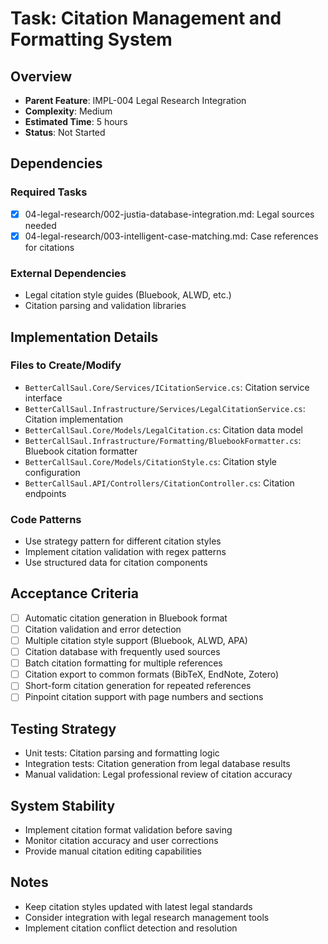 # Task: Citation Management and Formatting System

## Overview
- **Parent Feature**: IMPL-004 Legal Research Integration
- **Complexity**: Medium
- **Estimated Time**: 5 hours
- **Status**: Not Started

## Dependencies
### Required Tasks
- [x] 04-legal-research/002-justia-database-integration.md: Legal sources needed
- [x] 04-legal-research/003-intelligent-case-matching.md: Case references for citations

### External Dependencies
- Legal citation style guides (Bluebook, ALWD, etc.)
- Citation parsing and validation libraries

## Implementation Details
### Files to Create/Modify
- `BetterCallSaul.Core/Services/ICitationService.cs`: Citation service interface
- `BetterCallSaul.Infrastructure/Services/LegalCitationService.cs`: Citation implementation
- `BetterCallSaul.Core/Models/LegalCitation.cs`: Citation data model
- `BetterCallSaul.Infrastructure/Formatting/BluebookFormatter.cs`: Bluebook citation formatter
- `BetterCallSaul.Core/Models/CitationStyle.cs`: Citation style configuration
- `BetterCallSaul.API/Controllers/CitationController.cs`: Citation endpoints

### Code Patterns
- Use strategy pattern for different citation styles
- Implement citation validation with regex patterns
- Use structured data for citation components

## Acceptance Criteria
- [ ] Automatic citation generation in Bluebook format
- [ ] Citation validation and error detection
- [ ] Multiple citation style support (Bluebook, ALWD, APA)
- [ ] Citation database with frequently used sources
- [ ] Batch citation formatting for multiple references
- [ ] Citation export to common formats (BibTeX, EndNote, Zotero)
- [ ] Short-form citation generation for repeated references
- [ ] Pinpoint citation support with page numbers and sections

## Testing Strategy
- Unit tests: Citation parsing and formatting logic
- Integration tests: Citation generation from legal database results
- Manual validation: Legal professional review of citation accuracy

## System Stability
- Implement citation format validation before saving
- Monitor citation accuracy and user corrections
- Provide manual citation editing capabilities

## Notes
- Keep citation styles updated with latest legal standards
- Consider integration with legal research management tools
- Implement citation conflict detection and resolution